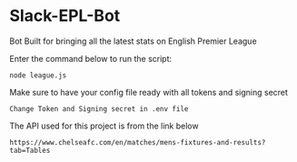 # Slack-EPL-Bot
Bot Built for bringing all the latest stats on English Premier League

Enter the command below to run the script: 

`node league.js`

Make sure to have your config file ready with all tokens and signing secret


`Change Token and Signing secret in .env file`

The API used for this project is from the link below

`https://www.chelseafc.com/en/matches/mens-fixtures-and-results?tab=Tables`
